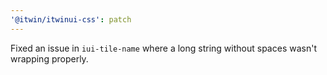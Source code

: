 ```yaml
---
'@itwin/itwinui-css': patch
---
```


Fixed an issue in `iui-tile-name` where a long string without spaces wasn't wrapping properly.
